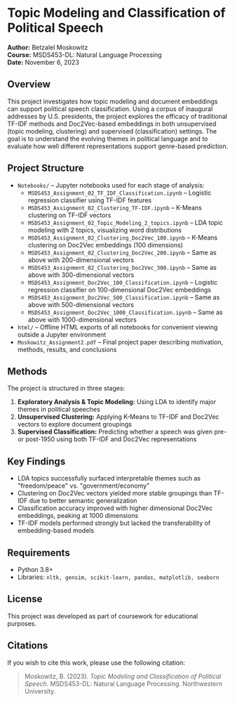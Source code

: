 <h1>Topic Modeling and Classification of Political Speech</h1>

  <p><strong>Author:</strong> Betzalel Moskowitz<br>
     <strong>Course:</strong> MSDS453-DL: Natural Language Processing<br>
     <strong>Date:</strong> November 6, 2023</p>

  <h2>Overview</h2>
  <p>
    This project investigates how topic modeling and document embeddings can support political speech classification.
    Using a corpus of inaugural addresses by U.S. presidents, the project explores the efficacy of traditional TF-IDF
    methods and Doc2Vec-based embeddings in both unsupervised (topic modeling, clustering) and supervised (classification)
    settings. The goal is to understand the evolving themes in political language and to evaluate how well different
    representations support genre-based prediction.
  </p>

  <h2>Project Structure</h2>
  <ul>
    <li><code>Notebooks/</code> – Jupyter notebooks used for each stage of analysis:
      <ul>
        <li><code>MSDS453_Assignment_02_TF_IDF_Classification.ipynb</code> – Logistic regression classifier using TF-IDF features</li>
        <li><code>MSDS453_Assignment_02_Clustering_TF-IDF.ipynb</code> – K-Means clustering on TF-IDF vectors</li>
        <li><code>MSDS453_Assignment_02_Topic_Modeling_2_topics.ipynb</code> – LDA topic modeling with 2 topics, visualizing word distributions</li>
        <li><code>MSDS453_Assignment_02_Clustering_Doc2Vec_100.ipynb</code> – K-Means clustering on Doc2Vec embeddings (100 dimensions)</li>
        <li><code>MSDS453_Assignment_02_Clustering_Doc2Vec_200.ipynb</code> – Same as above with 200-dimensional vectors</li>
        <li><code>MSDS453_Assignment_02_Clustering_Doc2Vec_300.ipynb</code> – Same as above with 300-dimensional vectors</li>
        <li><code>MSDS453_Assignment_Doc2Vec_100_Classification.ipynb</code> – Logistic regression classifier on 100-dimensional Doc2Vec embeddings</li>
        <li><code>MSDS453_Assignment_Doc2Vec_500_Classification.ipynb</code> – Same as above with 500-dimensional vectors</li>
        <li><code>MSDS453_Assignment_Doc2Vec_1000_Classification.ipynb</code> – Same as above with 1000-dimensional vectors</li>
      </ul>
    </li>
    <li><code>html/</code> – Offline HTML exports of all notebooks for convenient viewing outside a Jupyter environment</li>
    <li><code>Moskowitz_Assignment2.pdf</code> – Final project paper describing motivation, methods, results, and conclusions</li>
  </ul>

  <h2>Methods</h2>
  <p>
    The project is structured in three stages:
    <ol>
      <li><strong>Exploratory Analysis & Topic Modeling:</strong> Using LDA to identify major themes in political speeches</li>
      <li><strong>Unsupervised Clustering:</strong> Applying K-Means to TF-IDF and Doc2Vec vectors to explore document groupings</li>
      <li><strong>Supervised Classification:</strong> Predicting whether a speech was given pre- or post-1950 using both TF-IDF and Doc2Vec representations</li>
    </ol>
  </p>

  <h2>Key Findings</h2>
  <ul>
    <li>LDA topics successfully surfaced interpretable themes such as "freedom/peace" vs. "government/economy"</li>
    <li>Clustering on Doc2Vec vectors yielded more stable groupings than TF-IDF due to better semantic generalization</li>
    <li>Classification accuracy improved with higher dimensional Doc2Vec embeddings, peaking at 1000 dimensions</li>
    <li>TF-IDF models performed strongly but lacked the transferability of embedding-based models</li>
  </ul>

  <h2>Requirements</h2>
  <ul>
    <li>Python 3.8+</li>
    <li>Libraries: <code>nltk, gensim, scikit-learn, pandas, matplotlib, seaborn</code></li>
  </ul>

  <h2>License</h2>
  <p>This project was developed as part of coursework for educational purposes.</p>

  <h2>Citations</h2>
  <p>
    If you wish to cite this work, please use the following citation:<br>
    <blockquote>
      Moskowitz, B. (2023). <em>Topic Modeling and Classification of Political Speech</em>. MSDS453-DL: Natural Language Processing. Northwestern University.
    </blockquote>
  </p>
